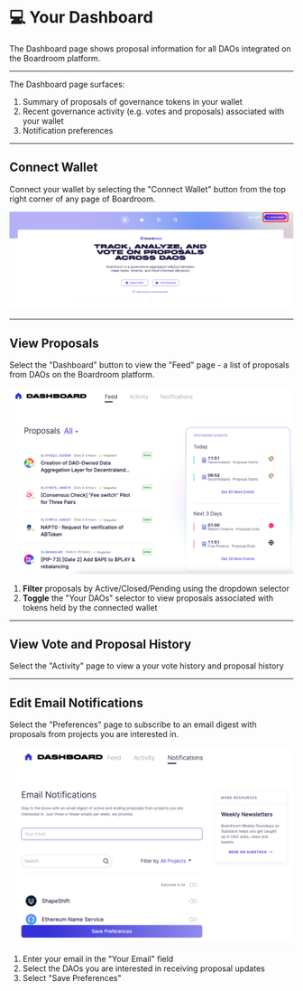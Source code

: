 # 💻 Your Dashboard

The Dashboard page shows proposal information for all DAOs integrated on the Boardroom platform.

***

The Dashboard page surfaces:

1. Summary of proposals of governance tokens in your wallet
2. Recent governance activity (e.g. votes and proposals) associated with your wallet
3. Notification preferences

***

## Connect Wallet

Connect your wallet by selecting the "Connect Wallet" button from the top right corner of any page of Boardroom.

![Connect Wallet](../../../assets/images/connect-wallet.png)

***

## View Proposals

Select the "Dashboard" button to view the "Feed" page - a list of proposals from DAOs on the Boardroom platform.

![View Proposals](../../../assets/images/dashboard-feed.png)

1. **Filter** proposals by Active/Closed/Pending using the dropdown selector
2. **Toggle** the "Your DAOs" selector to view proposals associated with tokens held by the connected wallet

***

## View Vote and Proposal History

Select the "Activity" page to view a your vote history and proposal history

***

## Edit Email Notifications

Select the "Preferences" page to subscribe to an email digest with proposals from projects you are interested in.

![Email Notifications](../../../assets/images/email-notifications.png)

1. Enter your email in the "Your Email" field
2. Select the DAOs you are interested in receiving proposal updates
3. Select "Save Preferences"

